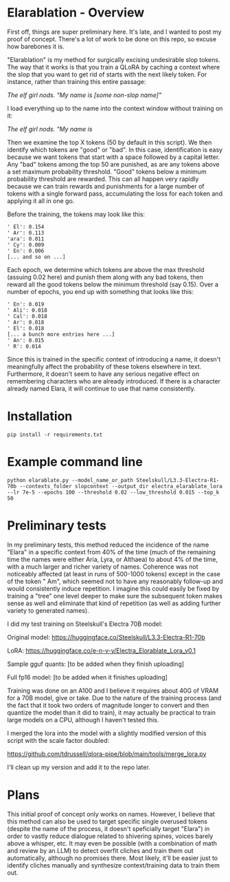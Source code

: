 # Elarablation - Overview
First off, things are super preliminary here.  It's late, and I wanted to post my proof of concept.  There's a lot of work to be done on this repo, so excuse how barebones it is.

"Elarablation" is my method for surgically excising undesirable slop tokens.  The way that it works is that you train a QLoRA by caching a context where the slop that you want to get rid of starts with the next likely token.  For instance, rather than training this entire passage:

*The elf girl nods. "My name is [some non-slop name]"*

I load everything up to the name into the context window without training on it:

*The elf girl nods. "My name is*

Then we examine the top X tokens (50 by default in this script).  We then identify which tokens are "good" or "bad".  In this case, identification is easy because we want tokens that start with a space followed by a capital letter.  Any "bad" tokens among the top 50 are punished, as are any tokens above a set maximum probability threshold.  "Good" tokens below a minimum probability threshold are rewarded.  This can all happen very rapidly because we can train rewards and punishments for a large number of tokens with a single forward pass, accumulating the loss for each token and applying it all in one go.

Before the training, the tokens may look like this:
  
    ' El': 0.154
    ' Ar': 0.113
    'ara': 0.011
    ' Cy': 0.009
    ' En': 0.006
    [... and so on ...]

Each epoch, we determine which tokens are above the max threshold (assuing 0.02 here) and punish them along with any bad tokens, then reward all the good tokens below the minimum threshold (say 0.15).  Over a number of epochs, you end up with something that looks like this:

    ' En': 0.019
    ' Ali': 0.018
    ' Cal': 0.018
    ' Ar': 0.018
    ' El': 0.018
    [... a bunch more entries here ...]
    ' An': 0.015
    ' R': 0.014

Since this is trained in the specific context of introducing a name, it doesn't meaningfully affect the probability of these tokens elsewhere in text.  Furthermore, it doesn't seem to have any serious negative effect on remembering characters who are already introduced.  If there is a character already named Elara, it will continue to use that name consistently.

# Installation

    pip install -r requirements.txt

# Example command line

    python elarablate.py --model_name_or_path Steelskull/L3.3-Electra-R1-70b --contexts_folder slopcontext --output_dir electra_elarablate_lora --lr 7e-5 --epochs 100 --threshold 0.02 --low_threshold 0.015 --top_k 50

# Preliminary tests

In my preliminary tests, this method reduced the incidence of the name "Elara" in a specific context from 40% of the time (much of the remaining time the names were either Aria, Lyra, or Althaea) to about 4% of the time, with a much larger and richer variety of names. Coherence was not noticeably affected (at least in runs of 500-1000 tokens) except in the case of the token " Am", which seemed not to have any reasonably follow-up and would consistently induce repetition.  I imagine this could easily be fixed by training a "tree" one level deeper to make sure the subsequent token makes sense as well and eliminate that kind of repetition (as well as adding further variety to generated names).

I did my test training on Steelskull's Electra 70B model:

Original model: https://huggingface.co/Steelskull/L3.3-Electra-R1-70b

LoRA: https://huggingface.co/e-n-v-y/Electra_Elorablate_Lora_v0.1

Sample gguf quants: [to be added when they finish uploading]

Full fp16 model: [to be added when it finishes uploading]

Training was done on an A100 and I believe it requires about 40G of VRAM for a 70B model, give or take.  Due to the nature of the training process (and the fact that it took two orders of magnitude longer to convert and then quantize the model than it did to train), it may actually be practical to train large models on a CPU, although I haven't tested this.

I merged the lora into the model with a slightly modified version of this script with the scale factor doubled:

https://github.com/tdrussell/qlora-pipe/blob/main/tools/merge_lora.py

I'll clean up my version and add it to the repo later.

# Plans

This initial proof of concept only works on names. However, I believe that this method can also be used to target specific single overused tokens (despite the name of the process, it doesn't speficially target "Elara") in order to vastly reduce dialogue related to shivering spines, voices barely above a whisper, etc.  It may even be possible (with a combination of math and review by an LLM) to detect overfit cliches and train them out automatically, although no promises there.  Most likely, it'll be easier just to identify cliches manually and synthesize context/training data to train them out.

